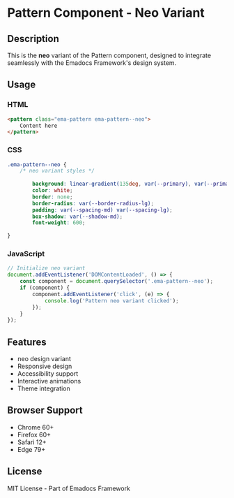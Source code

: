 # Pattern Component - Neo Variant

## Description
This is the **neo** variant of the Pattern component, designed to integrate seamlessly with the Emadocs Framework's design system.

## Usage

### HTML
```html
<pattern class="ema-pattern ema-pattern--neo">
    Content here
</pattern>
```

### CSS
```css
.ema-pattern--neo {
    /* neo variant styles */
    
        background: linear-gradient(135deg, var(--primary), var(--primary-dark));
        color: white;
        border: none;
        border-radius: var(--border-radius-lg);
        padding: var(--spacing-md) var(--spacing-lg);
        box-shadow: var(--shadow-md);
        font-weight: 600;
    
}
```

### JavaScript
```javascript
// Initialize neo variant
document.addEventListener('DOMContentLoaded', () => {
    const component = document.querySelector('.ema-pattern--neo');
    if (component) {
        component.addEventListener('click', (e) => {
            console.log('Pattern neo variant clicked');
        });
    }
});
```

## Features
- neo design variant
- Responsive design
- Accessibility support
- Interactive animations
- Theme integration

## Browser Support
- Chrome 60+
- Firefox 60+
- Safari 12+
- Edge 79+

## License
MIT License - Part of Emadocs Framework
